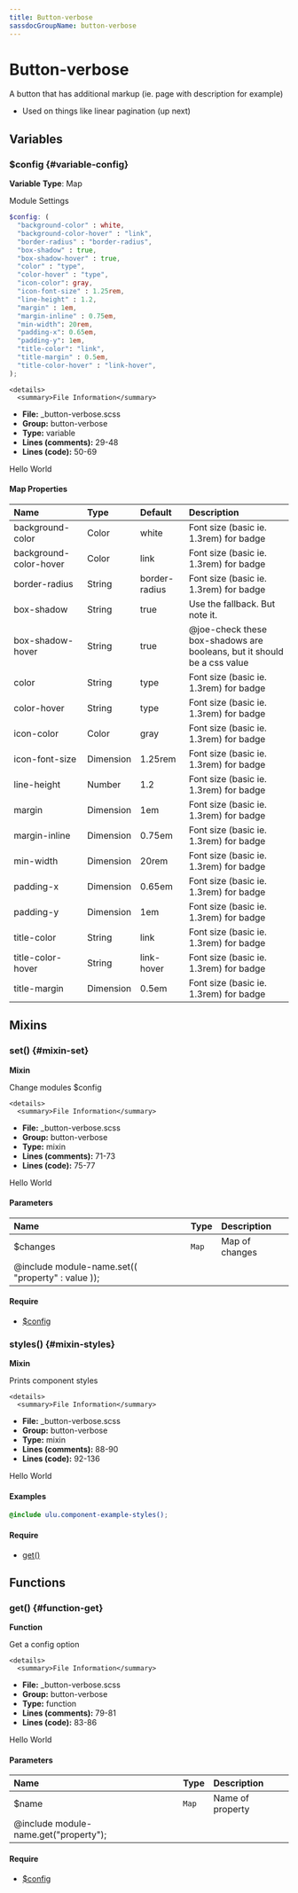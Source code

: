 ```yaml
---
title: Button-verbose
sassdocGroupName: button-verbose
---
```



# Button-verbose

A button that has additional markup (ie. page with description for example)
- Used on things like linear pagination (up next)



## Variables




<div class="sassdoc-item-header">

###  $config {#variable-config}

  <div class="sassdoc-item-header__labels">
    <span class="tag tag--primary"><strong>Variable</strong></span> <span class="tag"><strong>Type</strong>: Map</span>
  </div>

</div>

  

Module Settings
    
    

``` scss
$config: (
  "background-color" : white,
  "background-color-hover" : "link",
  "border-radius" : "border-radius",
  "box-shadow" : true,
  "box-shadow-hover" : true,
  "color" : "type",
  "color-hover" : "type",
  "icon-color": gray,
  "icon-font-size" : 1.25rem,
  "line-height" : 1.2,
  "margin" : 1em,
  "margin-inline" : 0.75em,
  "min-width": 20rem,
  "padding-x": 0.65em,
  "padding-y": 1em,
  "title-color": "link",
  "title-margin" : 0.5em,
  "title-color-hover" : "link-hover",
);
```
  

    <details>
      <summary>File Information</summary>
- **File:** _button-verbose.scss
- **Group:** button-verbose
- **Type:** variable
- **Lines (comments):** 29-48
- **Lines (code):** 50-69
    </details>
    

Hello World
  

#### Map Properties


|Name|Type|Default|Description|
|:--|:--|:--|:--|
|background-color|Color|white|Font size (basic ie. 1.3rem) for badge|
|background-color-hover|Color|link|Font size (basic ie. 1.3rem) for badge|
|border-radius|String|border-radius|Font size (basic ie. 1.3rem) for badge|
|box-shadow|String|true|Use the fallback. But note it.|
|box-shadow-hover|String|true|@joe-check these box-shadows are booleans, but it should be a css value|
|color|String|type|Font size (basic ie. 1.3rem) for badge|
|color-hover|String|type|Font size (basic ie. 1.3rem) for badge|
|icon-color|Color|gray|Font size (basic ie. 1.3rem) for badge|
|icon-font-size|Dimension|1.25rem|Font size (basic ie. 1.3rem) for badge|
|line-height|Number|1.2|Font size (basic ie. 1.3rem) for badge|
|margin|Dimension|1em|Font size (basic ie. 1.3rem) for badge|
|margin-inline|Dimension|0.75em|Font size (basic ie. 1.3rem) for badge|
|min-width|Dimension|20rem|Font size (basic ie. 1.3rem) for badge|
|padding-x|Dimension|0.65em|Font size (basic ie. 1.3rem) for badge|
|padding-y|Dimension|1em|Font size (basic ie. 1.3rem) for badge|
|title-color|String|link|Font size (basic ie. 1.3rem) for badge|
|title-color-hover|String|link-hover|Font size (basic ie. 1.3rem) for badge|
|title-margin|Dimension|0.5em|Font size (basic ie. 1.3rem) for badge|

    
  

## Mixins




<div class="sassdoc-item-header">

###  set() {#mixin-set}

  <div class="sassdoc-item-header__labels">
    <span class="tag tag--primary"><strong>Mixin</strong></span>
  </div>

</div>

  

Change modules $config
    
    

    <details>
      <summary>File Information</summary>
- **File:** _button-verbose.scss
- **Group:** button-verbose
- **Type:** mixin
- **Lines (comments):** 71-73
- **Lines (code):** 75-77
    </details>
    

Hello World
  

#### Parameters


|Name|Type|Description|
|:--|:--|:--|
|$changes|`Map`|Map of changes
  @include module-name.set(( "property" : value ));|

    

#### Require

- [$config](/sass/components/accordion/#variable-config)
  


<div class="sassdoc-item-header">

###  styles() {#mixin-styles}

  <div class="sassdoc-item-header__labels">
    <span class="tag tag--primary"><strong>Mixin</strong></span>
  </div>

</div>

  

Prints component styles
    
    

    <details>
      <summary>File Information</summary>
- **File:** _button-verbose.scss
- **Group:** button-verbose
- **Type:** mixin
- **Lines (comments):** 88-90
- **Lines (code):** 92-136
    </details>
    

Hello World
  

#### Examples

      


``` scss
@include ulu.component-example-styles();
```
  

      

#### Require

- [get()](/sass/components/accordion/#function-get)
  
  

## Functions




<div class="sassdoc-item-header">

###  get() {#function-get}

  <div class="sassdoc-item-header__labels">
    <span class="tag tag--primary"><strong>Function</strong></span>
  </div>

</div>

  

Get a config option
    
    

    <details>
      <summary>File Information</summary>
- **File:** _button-verbose.scss
- **Group:** button-verbose
- **Type:** function
- **Lines (comments):** 79-81
- **Lines (code):** 83-86
    </details>
    

Hello World
  

#### Parameters


|Name|Type|Description|
|:--|:--|:--|
|$name|`Map`|Name of property
  @include module-name.get("property");|

    

#### Require

- [$config](/sass/components/accordion/#variable-config)
  
  
  